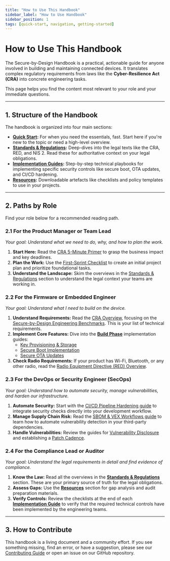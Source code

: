 ```yaml
---
title: "How to Use This Handbook"
sidebar_label: "How to Use Handbook"
sidebar_position: 1
tags: [quick-start, navigation, getting-started]
---
```


# How to Use This Handbook

The Secure-by-Design Handbook is a practical, actionable guide for anyone involved in building and maintaining connected devices. It translates complex regulatory requirements from laws like the **Cyber-Resilience Act (CRA)** into concrete engineering tasks.

This page helps you find the content most relevant to your role and your immediate questions.

---

## 1. Structure of the Handbook

The handbook is organized into four main sections:

-   **[Quick Start](./how-to-use-handbook.md):** For when you need the essentials, fast. Start here if you're new to the topic or need a high-level overview.
-   **[Standards & Regulations](../standards):** Deep-dives into the legal texts like the CRA, RED, and NIS 2. Read these for authoritative context on your legal obligations.
-   **[Implementation Guides](../implementation/build-phase):** Step-by-step technical playbooks for implementing specific security controls like secure boot, OTA updates, and CI/CD hardening.
-   **[Resources](../resources):** Downloadable artefacts like checklists and policy templates to use in your projects.

---

## 2. Paths by Role

Find your role below for a recommended reading path.

### 2.1 For the Product Manager or Team Lead
_Your goal: Understand what we need to do, why, and how to plan the work._

1.  **Start Here:** Read the [CRA 5-Minute Primer](./cra-primer.md) to grasp the business impact and key deadlines.
2.  **Plan the Work:** Use the [First-Sprint Checklist](./first-sprint-checklist.md) to create an initial project plan and prioritize foundational tasks.
3.  **Understand the Landscape:** Skim the overviews in the [Standards & Regulations](../standards/eu/cra-overview.md) section to understand the legal context your teams are working in.

### 2.2 For the Firmware or Embedded Engineer
_Your goal: Understand what I need to build on the device._

1.  **Understand Requirements:** Read the [CRA Overview](../standards/eu/cra-overview.md), focusing on the [Secure-by-Design Engineering Benchmarks](../standards/eu/cra-overview.md#annex-i-requirements). This is your list of technical requirements.
2.  **Implement Core Features:** Dive into the **[Build Phase](../implementation/build-phase)** implementation guides:
    -   [Key Provisioning & Storage](../implementation/build-phase/key-provisioning.md)
    -   [Secure Boot Implementation](../implementation/build-phase/secure-boot.md)
    -   [Secure OTA Updates](../implementation/build-phase/ota-updates.md)
3.  **Check Radio Requirements:** If your product has Wi-Fi, Bluetooth, or any other radio, read the [Radio Equipment Directive (RED) Overview](../standards/eu/red-overview.md).

### 2.3 For the DevOps or Security Engineer (SecOps)
_Your goal: Understand how to automate security, manage vulnerabilities, and harden our infrastructure._

1.  **Automate Security:** Start with the [CI/CD Pipeline Hardening guide](../implementation/operate-phase/cicd-hardening.md) to integrate security checks directly into your development workflow.
2.  **Manage Supply Chain Risk:** Read the [SBOM & VEX Workflows guide](../implementation/build-phase/sbom-vex.md) to learn how to automate vulnerability detection in your third-party dependencies.
3.  **Handle Vulnerabilities:** Review the guides for [Vulnerability Disclosure](../implementation/operate-phase/vulnerability-disclosure.md) and establishing a [Patch Cadence](../implementation/operate-phase/patch-cadence.md).

### 2.4 For the Compliance Lead or Auditor
_Your goal: Understand the legal requirements in detail and find evidence of compliance._

1.  **Know the Law:** Read all the overviews in the **[Standards & Regulations](../standards)** section. These are your primary source of truth for the legal obligations.
2.  **Assess Gaps:** Use the **[Resources](../resources)** section for gap analysis and audit preparation materials.
3.  **Verify Controls:** Review the checklists at the end of each **[Implementation Guide](../implementation/build-phase)** to verify that the required technical controls have been implemented by the engineering teams.

---

## 3. How to Contribute

This handbook is a living document and a community effort. If you see something missing, find an error, or have a suggestion, please see our [Contributing Guide](https://github.com/sbd-community/handbook/blob/main/CONTRIBUTING.md) or open an issue on our GitHub repository.

<!-- Citations -->
